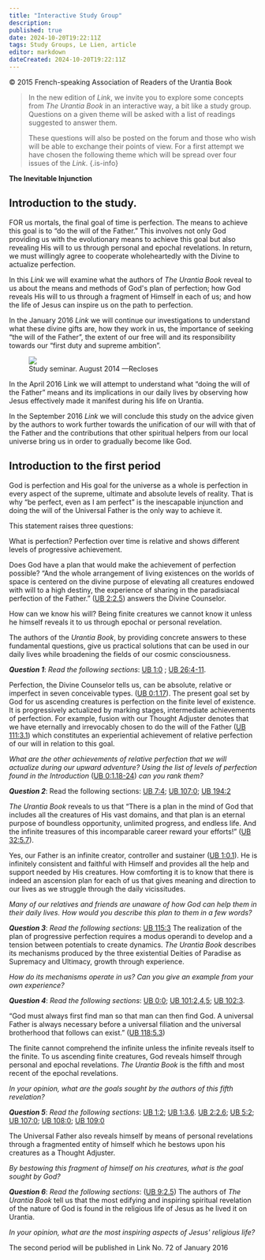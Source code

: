 ```yaml
---
title: "Interactive Study Group"
description: 
published: true
date: 2024-10-20T19:22:11Z
tags: Study Groups, Le Lien, article
editor: markdown
dateCreated: 2024-10-20T19:22:11Z
---
```


<p class="v-card v-sheet theme--light grey lighten-3 px-2">© 2015 French-speaking Association of Readers of the Urantia Book</p>


> In the new edition of _Link_, we invite you to explore some concepts from _The Urantia Book_ in an interactive way, a bit like a study group. Questions on a given theme will be asked with a list of readings suggested to answer them.
> 
> These questions will also be posted on the forum and those who wish will be able to exchange their points of view. For a first attempt we have chosen the following theme which will be spread over four issues of the _Link_.
{.is-info}

**The Inevitable Injunction**

## Introduction to the study.

FOR us mortals, the final goal of time is perfection. The means to achieve this goal is to “do the will of the Father.” This involves not only God providing us with the evolutionary means to achieve this goal but also revealing His will to us through personal and epochal revelations. In return, we must willingly agree to cooperate wholeheartedly with the Divine to actualize perfection.

In this _Link_ we will examine what the authors of _The Urantia Book_ reveal to us about the means and methods of God's plan of perfection; how God reveals His will to us through a fragment of Himself in each of us; and how the life of Jesus can inspire us on the path to perfection.

In the January 2016 _Link_ we will continue our investigations to understand what these divine gifts are, how they work in us, the importance of seeking “the will of the Father”, the extent of our free will and its responsibility towards our “first duty and supreme ambition”.

<figure id="Figure_15" class="image urantiapedia">
<img src="/image/article/Le_Lien/images_02/015.jpg">
<figcaption>Study seminar. August 2014 —Recloses</figcaption>
</figure>

In the April 2016 Link we will attempt to understand what “doing the will of the Father” means and its implications in our daily lives by observing how Jesus effectively made it manifest during his life on Urantia.

In the September 2016 _Link_ we will conclude this study on the advice given by the authors to work further towards the unification of our will with that of the Father and the contributions that other spiritual helpers from our local universe bring us in order to gradually become like God.

## Introduction to the first period

God is perfection and His goal for the universe as a whole is perfection in every aspect of the supreme, ultimate and absolute levels of reality. That is why “be perfect, even as I am perfect” is the inescapable injunction and doing the will of the Universal Father is the only way to achieve it.

This statement raises three questions:

What is perfection? Perfection over time is relative and shows different levels of progressive achievement.

Does God have a plan that would make the achievement of perfection possible? “And the whole arrangement of living existences on the worlds of space is centered on the divine purpose of elevating all creatures endowed with will to a high destiny, the experience of sharing in the paradisiacal perfection of the Father.” ([UB 2:2.5](/en/The_Urantia_Book/2#p2_5)) answers the Divine Counselor.

How can we know his will? Being finite creatures we cannot know it unless he himself reveals it to us through epochal or personal revelation.

The authors of the _Urantia Book_, by providing concrete answers to these fundamental questions, give us practical solutions that can be used in our daily lives while broadening the fields of our cosmic consciousness.

***Question 1***: _Read the following sections_: [UB 1:0](/en/The_Urantia_Book/1#p0) ; [UB 26:4-11](/en/The_Urantia_Book/26#p4).

Perfection, the Divine Counselor tells us, can be absolute, relative or imperfect in seven conceivable types. ([UB 0:1.17](/en/The_Urantia_Book/0#p1_17)). The present goal set by God for us ascending creatures is perfection on the finite level of existence. It is progressively actualized by marking stages, intermediate achievements of perfection. For example, fusion with our Thought Adjuster denotes that we have eternally and irrevocably chosen to do the will of the Father ([UB 111:3.1](/en/The_Urantia_Book/111#p3_1)) which constitutes an experiential achievement of relative perfection of our will in relation to this goal.

_What are the other achievements of relative perfection that we will actualize during our upward adventure? Using the list of levels of perfection found in the Introduction_ ([UB 0:1.18-24](/en/The_Urantia_Book/0#p1_18)) _can you rank them?_

***Question 2***: Read the following sections: [UB 7:4](/en/The_Urantia_Book/7#p4); [UB 107:0](/en/The_Urantia_Book/107#p0); [UB 194:2](/en/The_Urantia_Book/194#p2)

_The Urantia Book_ reveals to us that “There is a plan in the mind of God that includes all the creatures of His vast domains, and that plan is an eternal purpose of boundless opportunity, unlimited progress, and endless life. And the infinite treasures of this incomparable career reward your efforts!” ([UB 32:5.7](/en/The_Urantia_Book/32#p5_7)).

Yes, our Father is an infinite creator, controller and sustainer ([UB 1:0.1](/en/The_Urantia_Book/1#p0_1)). He is infinitely consistent and faithful with Himself and provides all the help and support needed by His creatures. How comforting it is to know that there is indeed an ascension plan for each of us that gives meaning and direction to our lives as we struggle through the daily vicissitudes.

_Many of our relatives and friends are unaware of how God can help them in their daily lives. How would you describe this plan to them in a few words?_

***Question 3***: _Read the following sections_: [UB 115:3](/en/The_Urantia_Book/115#p3) The realization of the plan of progressive perfection requires a modus operandi to develop and a tension between potentials to create dynamics. _The Urantia Book_ describes its mechanisms produced by the three existential Deities of Paradise as Supremacy and Ultimacy, growth through experience.

_How do its mechanisms operate in us? Can you give an example from your own experience?_

***Question 4***: _Read the following sections_: [UB 0:0](/en/The_Urantia_Book/0#p0); [UB 101:2,4,5](/en/The_Urantia_Book/101#p2); [UB 102:3](/en/The_Urantia_Book/102#p3).

“God must always first find man so that man can then find God. A universal Father is always necessary before a universal filiation and the universal brotherhood that follows can exist.” ([UB 118:5.3](/en/The_Urantia_Book/118#p5_3))

The finite cannot comprehend the infinite unless the infinite reveals itself to the finite. To us ascending finite creatures, God reveals himself through personal and epochal revelations. _The Urantia Book_ is the fifth and most recent of the epochal revelations.

_In your opinion, what are the goals sought by the authors of this fifth revelation?_

***Question 5***: _Read the following sections_: [UB 1:2](/en/The_Urantia_Book/1#p2); [UB 1:3.6](/en/The_Urantia_Book/1#p3_6). [UB 2:2.6](/en/The_Urantia_Book/2#p2_6); [UB 5:2](/en/The_Urantia_Book/5#p2); [UB 107:0](/en/The_Urantia_Book/107#p0); [UB 108:0](/en/The_Urantia_Book/108#p0); [UB 109:0](/en/The_Urantia_Book/109#p0)

The Universal Father also reveals himself by means of personal revelations through a fragmented entity of himself which he bestows upon his creatures as a Thought Adjuster.

_By bestowing this fragment of himself on his creatures, what is the goal sought by God?_

***Question 6***: _Read the following sections_: ([UB 9:2.5](/en/The_Urantia_Book/9#p2_5)) The authors of _The Urantia Book_ tell us that the most edifying and inspiring spiritual revelation of the nature of God is found in the religious life of Jesus as he lived it on Urantia.

_In your opinion, what are the most inspiring aspects of Jesus' religious life?_

The second period will be published in Link No. 72 of January 2016

